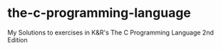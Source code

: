 # the-c-programming-language
My Solutions to exercises in K&amp;R's The C Programming Language 2nd Edition
